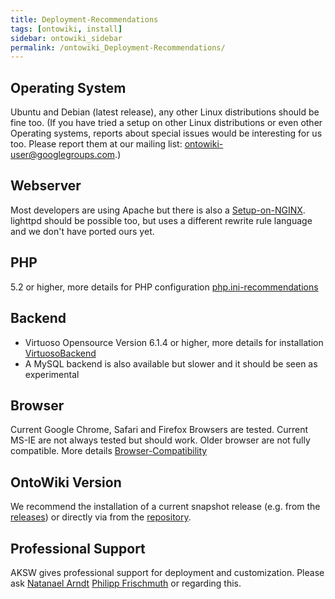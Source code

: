 ```yaml
---
title: Deployment-Recommendations
tags: [ontowiki, install]
sidebar: ontowiki_sidebar
permalink: /ontowiki_Deployment-Recommendations/
---
```

## Operating System

Ubuntu and Debian (latest release), any other Linux distributions should be fine too. (If you have tried a setup on other Linux distributions or even other Operating systems, reports about special issues would be interesting for us too. Please report them at our mailing list: ontowiki-user@googlegroups.com.)

## Webserver

Most developers are using Apache but there is also a [Setup-on-NGINX](http://docs.ontowiki.net/ontowiki_Setup-on-NGINX/). lighttpd should be possible too, but uses a different rewrite rule language and we don't have ported ours yet.

## PHP

5.2 or higher, more details for PHP configuration [php.ini-recommendations](http://docs.ontowiki.net/ontowiki_php/)

## Backend

- Virtuoso Opensource Version 6.1.4 or higher, more details for installation [VirtuosoBackend](http://docs.ontowiki.net/ontowiki_VirtuosoBackend/)
- A MySQL backend is also available but slower and it should be seen as experimental

## Browser

Current Google Chrome, Safari and Firefox Browsers are tested. Current MS-IE are not always tested but should work. Older browser are not fully compatible. More details [Browser-Compatibility](http://docs.ontowiki.net/ontowiki_Browser-Compatibility/)

## OntoWiki Version

We recommend the installation of a current snapshot release (e.g. from the [releases](https://www.github.com/AKSW/OntoWiki/releases)) or directly via from the [repository](https://www.github.com/AKSW/OntoWiki).

## Professional Support

AKSW gives professional support for deployment and customization. Please ask [Natanael Arndt](http://aksw.org/NatanaelArndt) [Philipp Frischmuth](http://aksw.org/PhilippFrischmuth) or regarding this.
